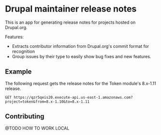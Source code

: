 # Drupal maintainer release notes
This is an app for generating release notes for projects hosted on Drupal.org.

Features:

* Extracts contributor information from Drupal.org's commit format for recognition
* Group issues by their type to easily show bug fixes and new features.

## Example

The following request gets the release notes for the Token module's 8.x-1.11 release.

```http request
GET https://qzr5qeis20.execute-api.us-east-1.amazonaws.com?project=token&from=8.x-1.10&to=8.x-1.11
```

## Contributing

@TODO HOW TO WORK LOCAL

